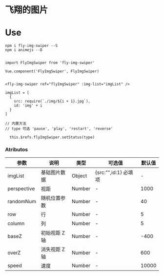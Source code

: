 <!--
 * @Author: your name
 * @Date: 2021-05-07 16:29:33
 * @LastEditTime: 2021-05-08 12:23:11
 * @LastEditors: Please set LastEditors
 * @Description: In User Settings Edit
 * @FilePath: /fly-img-swiper/README.md
-->
# 飞翔的图片

# Use 

```
npm i fly-img-swiper --S
npm i animejs --D


import FlyImgSwiper from 'fly-img-swiper'

Vue.component('FlyImgSwiper', FlyImgSwiper)


<fly-img-swiper ref="flyImgSwiper" :img-list="imgList" />

imgList = [
  {
    src: require(`./img/${i + 1}.jpg`),
    id: 'img' + i
  }
]

// 内置方法
// type 可选 'pause', 'play', 'restart', 'reverse'

  this.$refs.flyImgSwiper.setStatus(type)

```

### Atributos
| 参数      | 说明          | 类型      | 可选值                           | 默认值  |
|---------- |-------------- |---------- |--------------------------------  |-------- |
| imgList | 基础图片数据 | Object | {src:"",id:1} 必填项 | - |
| perspective | 视距 | Number | - | 1000 |
| randomNum | 随机位置参数 | Number | - | 40 |
| row | 行 | Number | - | 5 |
| column | 列 | Number | - | 5 |
| baseZ | 初始视距 Z轴 | Number | - | -400 |
| overZ | 消失视距 Z轴 | Number | - | 600 |
| speed | 速度 | Number | - | 10000 |

